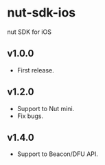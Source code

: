 # nut-sdk-ios
nut SDK for iOS

## v1.0.0
- First release.

## v1.2.0
- Support to Nut mini.
- Fix bugs.

## v1.4.0
- Support to Beacon/DFU API.